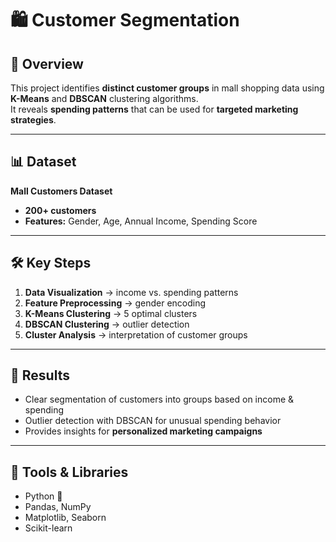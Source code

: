 # 🛍️ Customer Segmentation

## 📌 Overview
This project identifies **distinct customer groups** in mall shopping data using **K-Means** and **DBSCAN** clustering algorithms.  
It reveals **spending patterns** that can be used for **targeted marketing strategies**.

---

## 📊 Dataset
**Mall Customers Dataset**  

- **200+ customers**  
- **Features:** Gender, Age, Annual Income, Spending Score  

---

## 🛠️ Key Steps
1. **Data Visualization** → income vs. spending patterns  
2. **Feature Preprocessing** → gender encoding  
3. **K-Means Clustering** → 5 optimal clusters  
4. **DBSCAN Clustering** → outlier detection  
5. **Cluster Analysis** → interpretation of customer groups  

---

## 🎯 Results
- Clear segmentation of customers into groups based on income & spending  
- Outlier detection with DBSCAN for unusual spending behavior  
- Provides insights for **personalized marketing campaigns**  

---

## 📂 Tools & Libraries
- Python 🐍  
- Pandas, NumPy  
- Matplotlib, Seaborn  
- Scikit-learn  


